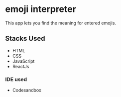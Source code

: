 # emoji interpreter

This app lets you find the meaning for entered emojis. 

## Stacks Used
- HTML
- CSS
- JavaScript
- ReactJs

### IDE used
- Codesandbox


